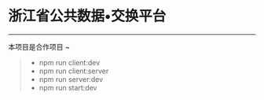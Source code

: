 # 浙江省公共数据•交换平台

------

本项目是合作项目 ~

> * npm run client:dev    
> * npm run client:server    
> * npm run server:dev    
> * npm run start:dev    

 